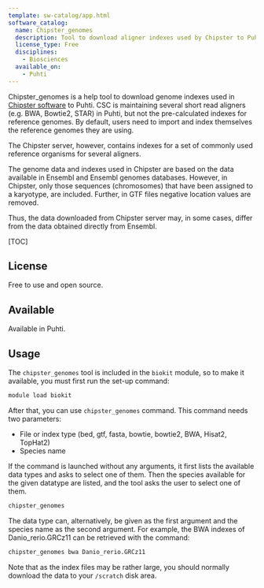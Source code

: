```yaml
---
template: sw-catalog/app.html
software_catalog:
  name: Chipster_genomes
  description: Tool to download aligner indexes used by Chipster to Puhti
  license_type: Free
  disciplines:
    - Biosciences
  available_on:
    - Puhti
---
```


Chipster_genomes is a help tool to download genome indexes used in [Chipster software](https://chipster.csc.fi/index.shtml) to Puhti.
CSC is maintaining several short read aligners (e.g. BWA, Bowtie2, STAR) in Puhti, but not the pre-calculated 
indexes for reference genomes. By default, users need to import and index themselves the reference genomes they are using.

The Chipster server, however, contains indexes for a set of commonly used reference organisms for several aligners.

The genome data and indexes used in Chipster are based on the data available in Ensembl and Ensembl genomes databases. 
However, in Chipster, only those sequences (chromosomes) that have been assigned to a karyotype, are included. 
Further, in GTF files negative location values are removed.

Thus, the data downloaded from Chipster server may, in some cases, differ from the data obtained directly from Ensembl.

[TOC]

## License

Free to use and open source.
 
## Available

Available in Puhti.

## Usage

The `chipster_genomes` tool is included in the `biokit` module, so to make it available, you must first run the set-up command:

```bash
module load biokit
```

After that, you can use `chipster_genomes` command. This command needs two parameters:

* File or index type (bed, gtf, fasta, bowtie, bowtie2, BWA, Hisat2, TopHat2)
* Species name

If the command is launched without any arguments, it first lists the available data types and asks to select one of them.
Then the species available for the given datatype are listed, and the tool asks the user to select one of them.

```bash
chipster_genomes
```

The data type can, alternatively, be given as the first argument and the species name as the second argument.
For example, the BWA indexes of Danio_rerio.GRCz11 can be retrieved with the command:

```bash
chipster_genomes bwa Danio_rerio.GRCz11
```

Note that as the index files may be rather large, you should normally download the data to your `/scratch` disk area.
